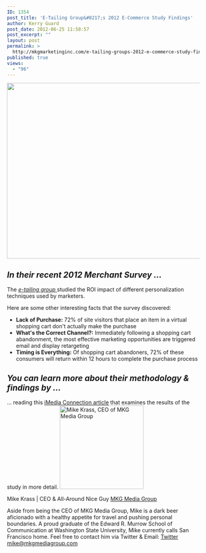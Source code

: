 ```yaml
---
ID: 1354
post_title: 'E-Tailing Group&#8217;s 2012 E-Commerce Study Findings'
author: Kerry Guard
post_date: 2012-06-25 11:58:57
post_excerpt: ""
layout: post
permalink: >
  http://mkgmarketinginc.com/e-tailing-groups-2012-e-commerce-study-findings/
published: true
views:
  - "96"
---
```

<img class="aligncenter size-full wp-image-1355" title="seewhy" src="http://mkgmediagroup.com/wp-content/uploads/2012/06/seewhy.png" alt="" width="630" height="459" />
<h2><em>In their recent 2012 Merchant Survey ...</em></h2>
The <a href="http://www.e-tailing.com/" target="_blank"><em>e-tailing group</em> </a>studied the ROI impact of different personalization techniques used by marketers.

Here are some other interesting facts that the survey discovered:
<ul>
	<li><strong>Lack of Purchase:</strong> 72% of site visitors that place an item in a virtual shopping cart don't actually make the purchase</li>
	<li><strong>What's the Correct Channel?:</strong> Immediately following a shopping cart abandonment, the most effective marketing opportunities are triggered email and display retargeting</li>
	<li><strong>Timing is Everything:</strong> Of shopping cart abandoners, 72% of these consumers will return within 12 hours to complete the purchase process</li>
</ul>
<h2><em>You can learn more about their methodology &amp; findings by ...</em></h2>
... reading this <a href="http://blogs.imediaconnection.com/blog/2012/06/21/highest-roi-in-ecommerce-email-remarketing-retargeted-ads/?ref=IMEDIANEWS" target="_blank">iMedia Connection article</a> that examines the results of the study in more detail.

<img src="http://mkgmediagroup.com/wp-content/uploads/2011/08/mk_median_bw_head.jpeg" alt="Mike Krass, CEO of MKG Media Group" width="219" height="218" class="alignleft size-full wp-image-1794" />

<span itemprop="jobTitle">Mike Krass | CEO & All-Around Nice Guy</span>
<a href="http://www.mkgmediagroup.com" itemprop="url">MKG Media Group</a>
</span>

Aside from being the CEO of MKG Media Group, Mike is a dark beer aficionado with a healthy appetite for travel and pushing personal boundaries. A proud graduate of the Edward R. Murrow School of Communication at Washington State University, Mike currently calls San Francisco home. Feel free to contact him via Twitter & Email:
<a href="http://www.twitter.com/mikekrass" itemprop="url">Twitter</a>
<a href="mailto:mike@mkgmediagroup.com" itemprop="email">mike@mkgmediagroup.com</a>
</div>